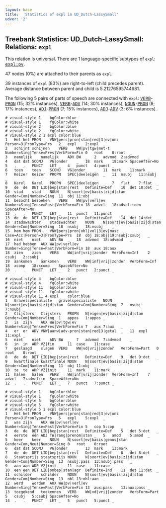 ```yaml
---
layout: base
title:  'Statistics of expl in UD_Dutch-LassySmall'
udver: '2'
---
```


## Treebank Statistics: UD_Dutch-LassySmall: Relations: `expl`

This relation is universal.
There are 1 language-specific subtypes of `expl`: <tt><a href="nl_lassysmall-dep-expl-pv.html">expl:pv</a></tt>.

47 nodes (0%) are attached to their parents as `expl`.

39 instances of `expl` (83%) are right-to-left (child precedes parent).
Average distance between parent and child is 5.21276595744681.

The following 5 pairs of parts of speech are connected with `expl`: <tt><a href="nl_lassysmall-pos-VERB.html">VERB</a></tt>-<tt><a href="nl_lassysmall-pos-PRON.html">PRON</a></tt> (15; 32% instances), <tt><a href="nl_lassysmall-pos-VERB.html">VERB</a></tt>-<tt><a href="nl_lassysmall-pos-ADV.html">ADV</a></tt> (14; 30% instances), <tt><a href="nl_lassysmall-pos-NOUN.html">NOUN</a></tt>-<tt><a href="nl_lassysmall-pos-PRON.html">PRON</a></tt> (8; 17% instances), <tt><a href="nl_lassysmall-pos-ADJ.html">ADJ</a></tt>-<tt><a href="nl_lassysmall-pos-PRON.html">PRON</a></tt> (7; 15% instances), <tt><a href="nl_lassysmall-pos-ADJ.html">ADJ</a></tt>-<tt><a href="nl_lassysmall-pos-ADV.html">ADV</a></tt> (3; 6% instances).


~~~ conllu
# visual-style 1	bgColor:blue
# visual-style 1	fgColor:white
# visual-style 2	bgColor:blue
# visual-style 2	fgColor:white
# visual-style 2 1 expl	color:blue
1	Het	het	PRON	VNW|pers|pron|stan|red|3|ev|onz	Person=3|PronType=Prs	2	expl	2:expl	_
2	schijnt	schijnen	VERB	WW|pv|tgw|met-t	Number=Sing|Tense=Pres|VerbForm=Fin	0	root	0:root	_
3	namelijk	namelijk	ADV	BW	_	2	advmod	2:advmod	_
4	dat	dat	SCONJ	VG|onder	_	18	mark	18:mark	SpaceAfter=No
5	,	,	PUNCT	LET	_	4	punct	4:punct	_
6	toen	toen	SCONJ	VG|onder	_	11	mark	11:mark	_
7	Keizer	Keizer	PROPN	SPEC|deeleigen	_	11	nsubj	11:nsubj	_
8	Karel	Karel	PROPN	SPEC|deeleigen	_	7	flat	7:flat	_
9	de	de	DET	LID|bep|stan|rest	Definite=Def	10	det	10:det	_
10	stad	stad	NOUN	N|soort|ev|basis|zijd|stan	Gender=Com|Number=Sing	11	obj	11:obj	_
11	bezocht	bezoeken	VERB	WW|pv|verl|ev	Number=Sing|Tense=Past|VerbForm=Fin	18	advcl	18:advcl:toen	SpaceAfter=No
12	,	,	PUNCT	LET	_	11	punct	11:punct	_
13	de	de	DET	LID|bep|stan|rest	Definite=Def	14	det	14:det	_
14	stadswachter	stadswachter	NOUN	N|soort|ev|basis|zijd|stan	Gender=Com|Number=Sing	18	nsubj	18:nsubj	_
15	hem	hem	PRON	VNW|pers|pron|obl|vol|3|ev|masc	Case=Acc|Person=3|PronType=Prs	18	obj	18:obj|19:nsubj:xsubj	_
16	niet	niet	ADV	BW	_	18	advmod	18:advmod	_
17	had	hebben	AUX	WW|pv|verl|ev	Number=Sing|Tense=Past|VerbForm=Fin	18	aux	18:aux	_
18	zien	zien	VERB	WW|inf|vrij|zonder	VerbForm=Inf	2	csubj	2:csubj	_
19	aankomen	aankomen	VERB	WW|inf|vrij|zonder	VerbForm=Inf	18	xcomp	18:xcomp	SpaceAfter=No
20	.	.	PUNCT	LET	_	2	punct	2:punct	_

~~~


~~~ conllu
# visual-style 4	bgColor:blue
# visual-style 4	fgColor:white
# visual-style 11	bgColor:blue
# visual-style 11	fgColor:white
# visual-style 11 4 expl	color:blue
1	Gravelspecialiste	gravelspecialiste	NOUN	N|soort|ev|basis|zijd|stan	Gender=Com|Number=Sing	7	nsubj	7:nsubj	_
2	Clijsters	Clijsters	PROPN	N|eigen|ev|basis|zijd|stan	Gender=Com|Number=Sing	1	appos	1:appos	_
3	is	zijn	AUX	WW|pv|tgw|ev	Number=Sing|Tense=Pres|VerbForm=Fin	7	aux	7:aux	_
4	er	er	ADV	VNW|aanw|adv-pron|stan|red|3|getal	_	11	expl	11:expl	_
5	niet	niet	ADV	BW	_	7	advmod	7:advmod	_
6	in	in	ADP	VZ|fin	_	11	case	11:case	_
7	geslaagd	slagen	VERB	WW|vd|vrij|zonder	VerbForm=Part	0	root	0:root	_
8	de	de	DET	LID|bep|stan|rest	Definite=Def	9	det	9:det	_
9	kwartfinale	kwartfinale	NOUN	N|soort|ev|basis|zijd|stan	Gender=Com|Number=Sing	11	obj	11:obj	_
10	te	te	ADP	VZ|init	_	11	mark	11:mark	_
11	halen	halen	VERB	WW|inf|vrij|zonder	VerbForm=Inf	7	advcl	7:advcl:in	SpaceAfter=No
12	.	.	PUNCT	LET	_	7	punct	7:punct	_

~~~


~~~ conllu
# visual-style 1	bgColor:blue
# visual-style 1	fgColor:white
# visual-style 5	bgColor:blue
# visual-style 5	fgColor:white
# visual-style 5 1 expl	color:blue
1	Het	het	PRON	VNW|pers|pron|stan|red|3|ev|onz	Person=3|PronType=Prs	5	expl	5:expl	_
2	was	zijn	AUX	WW|pv|verl|ev	Number=Sing|Tense=Past|VerbForm=Fin	5	cop	5:cop	_
3	de	de	DET	LID|bep|stan|rest	Definite=Def	5	det	5:det	_
4	eerste	één	ADJ	TW|rang|prenom|stan	_	5	amod	5:amod	_
5	keer	keer	NOUN	N|soort|ev|basis|genus|stan	Gender=Com,Neut|Number=Sing	0	root	0:root	_
6	dat	dat	SCONJ	VG|onder	_	13	mark	13:mark	_
7	de	de	DET	LID|bep|stan|rest	Definite=Def	8	det	8:det	_
8	Staatsprijs	staatsprijs	NOUN	N|soort|ev|basis|zijd|stan	Gender=Com|Number=Sing	13	nsubj:pass	13:nsubj:pass	_
9	aan	aan	ADP	VZ|init	_	11	case	11:case	_
10	een	een	DET	LID|onbep|stan|agr	Definite=Ind	11	det	11:det	_
11	schilder	schilder	NOUN	N|soort|ev|basis|zijd|stan	Gender=Com|Number=Sing	13	obl	13:obl:aan	_
12	werd	worden	AUX	WW|pv|verl|ev	Number=Sing|Tense=Past|VerbForm=Fin	13	aux:pass	13:aux:pass	_
13	toegekend	toekennen	VERB	WW|vd|vrij|zonder	VerbForm=Part	5	csubj	5:csubj	SpaceAfter=No
14	.	.	PUNCT	LET	_	5	punct	5:punct	_

~~~


